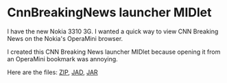 # CnnBreakingNews launcher MIDlet

I have the new Nokia 3310 3G. I wanted a quick way to view CNN Breaking News on the Nokia's OperaMini browser.

I created this CNN Breaking News launcher MIDlet because opening it from an OperaMini bookmark was annoying.

Here are the files:
[ZIP](https://raw.githubusercontent.com/woodie/youtube/master/dist/CnnBreakingNews.zip),
[JAD](https://raw.githubusercontent.com/woodie/youtube/master/dist/CnnBreakingNews.jad),
[JAR](https://raw.githubusercontent.com/woodie/youtube/master/dist/CnnBreakingNews.jar)

